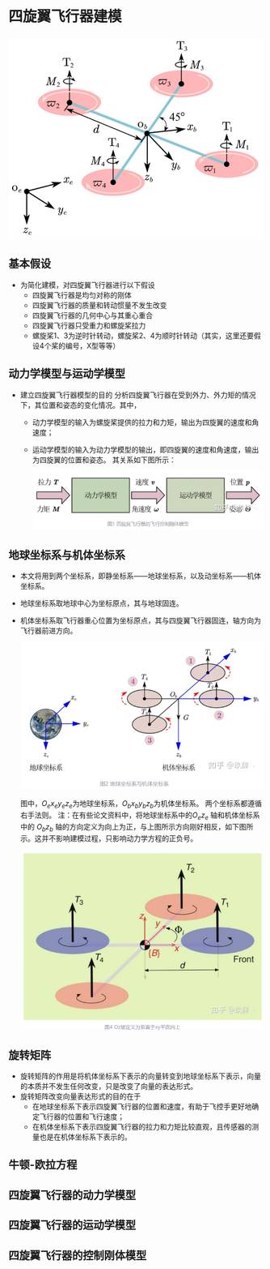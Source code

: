 
# 四旋翼飞行器建模

![image-20240611103003717](四旋翼飞行器建模.assets/image-20240611103003717.png)

## 基本假设
* 为简化建模，对四旋翼飞行器进行以下假设
  * 四旋翼飞行器是均匀对称的刚体
  * 四旋翼飞行器的质量和转动惯量不发生改变
  * 四旋翼飞行器的几何中心与其重心重合
  * 四旋翼飞行器只受重力和螺旋桨拉力
  * 螺旋桨1、3为逆时针转动，螺旋桨2、4为顺时针转动（其实，这里还要假设4个桨的编号，X型等等）

## 动力学模型与运动学模型
* 建立四旋翼飞行器模型的目的
  分析四旋翼飞行器在受到外力、外力矩的情况下，其位置和姿态的变化情况。其中，
  * 动力学模型的输入为螺旋桨提供的拉力和力矩，输出为四旋翼的速度和角速度；
  * 运动学模型的输入为动力学模型的输出，即四旋翼的速度和角速度，输出为四旋翼的位置和姿态。
    其关系如下图所示：
  
    ![image-20240611103132048](四旋翼飞行器建模.assets/image-20240611103132048.png)

## 地球坐标系与机体坐标系
* 本文将用到两个坐标系，即静坐标系——地球坐标系，以及动坐标系——机体坐标系。

* 地球坐标系取地球中心为坐标原点，其与地球固连。

* 机体坐标系取飞行器重心位置为坐标原点，其与四旋翼飞行器固连，轴方向为飞行器前进方向。

  ![image-20240611163546155](四旋翼飞行器建模.assets/image-20240611163546155.png)
  
  图中，$O_ex_ey_ez_e$为地球坐标系，$O_bx_by_bz_b$为机体坐标系。
  两个坐标系都遵循右手法则。
  注：在有些论文资料中，将地球坐标系中的$O_ez_e$ 轴和机体坐标系中的 $O_bz_b$ 轴的方向定义为向上为正，与上图所示方向刚好相反，如下图所示。这并不影响建模过程，只影响动力学方程的正负号。
  
  ![image-20240611163807121](四旋翼飞行器建模.assets/image-20240611163807121.png)

## 旋转矩阵
* 旋转矩阵的作用是将机体坐标系下表示的向量转变到地球坐标系下表示，向量的本质并不发生任何改变，只是改变了向量的表达形式。
* 旋转矩阵改变向量表达形式的目的在于
  * 在地球坐标系下表示四旋翼飞行器的位置和速度，有助于飞控手更好地确定飞行器的位置和飞行速度；
  * 在机体坐标系下表示四旋翼飞行器的拉力和力矩比较直观，且传感器的测量也是在机体坐标系下表示的。
  

## 牛顿-欧拉方程

## 四旋翼飞行器的动力学模型

## 四旋翼飞行器的运动学模型

## 四旋翼飞行器的控制刚体模型

